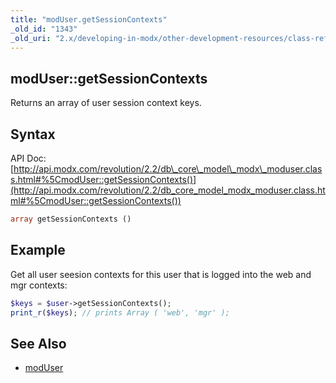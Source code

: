 ```yaml
---
title: "modUser.getSessionContexts"
_old_id: "1343"
_old_uri: "2.x/developing-in-modx/other-development-resources/class-reference/moduser/moduser.getsessioncontexts"
---
```


## modUser::getSessionContexts

Returns an array of user session context keys.

## Syntax

API Doc: [http://api.modx.com/revolution/2.2/db\_core\_model\_modx\_moduser.class.html#%5CmodUser::getSessionContexts()](http://api.modx.com/revolution/2.2/db_core_model_modx_moduser.class.html#%5CmodUser::getSessionContexts())

``` php 
array getSessionContexts ()
```

## Example

Get all user seesion contexts for this user that is logged into the web and mgr contexts:

``` php 
$keys = $user->getSessionContexts();
print_r($keys); // prints Array ( 'web', 'mgr' );
```

## See Also

- [modUser](developing-in-modx/other-development-resources/class-reference/moduser "modUser")